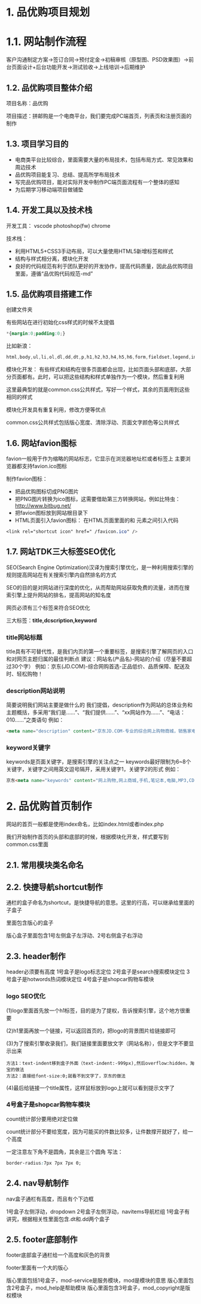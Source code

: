 # 1. 品优购项目规划
# 1.1. 网站制作流程
客户沟通制定方案->签订合同->预付定金->初稿审核（原型图、PSD效果图）->前台页面设计+后台功能开发->测试验收->上线培训->后期维护


## 1.2. 品优购项目整体介绍
项目名称：品优购

项目描述：拼邮购是一个电商平台，我们要完成PC端首页，列表页和注册页面的制作


## 1.3. 项目学习目的
- 电商类平台比较综合，里面需要大量的布局技术，包括布局方式、常见效果和周边技术
- 品优购项目能复习、总结、提高所学布局技术
- 写完品优购项目，能对实际开发中制作PC端页面流程有一个整体的感知
- 为后期学习移动端项目做铺垫


## 1.4. 开发工具以及技术栈
开发工具：
vscode photoshop(fw) chrome

技术栈：
- 利用HTML5+CSS3手动布局，可以大量使用HTML5新增标签和样式
- 结构与样式相分离，模块化开发
- 良好的代码规范有利于团队更好的开发协作，提高代码质量，因此品优购项目里面，遵循“品优购代码规范-md”


## 1.5. 品优购项目搭建工作
创建文件夹

有些网站在进行初始化css样式的时候不太提倡
```css
*{margin:0;padding:0;}
```
比如新浪：
```css
html,body,ul,li,ol,dl,dd,dt,p,h1,h2,h3,h4,h5,h6,form,fieldset,legend,img{margin:0;padding:0;}
```
模块化开发：
有些样式和结构在很多页面都会出现，比如页面头部和底部，大部分页面都有。此时，可以把这些结构和样式单独作为一个模块，然后重复利用

这里最典型的就是common.css公共样式，写好一个样式，其余的页面用到这些相同的样式

模块化开发具有重复利用，修改方便等优点

common.css公共样式包括版心宽度、清除浮动、页面文字颜色等公共样式


## 1.6. 网站favion图标
favion一般用于作为缩略的网站标志，它显示在浏览器地址栏或者标签上
主要浏览器都支持favion.ico图标

制作favion图标：
- 把品优购图标切成PNG图片
- 把PNG图片转换为ico图标，这需要借助第三方转换网站，例如比特虫：http://www.bitbug.net/
- 把favion图标放到网站根目录下
- HTML页面引入favion图标：
在HTML页面里面的<head>和 </head>元素之间引入代码
```css
<link rel="shortcut icon" href=" /favicon.ico" />
```

## 1.7. 网站TDK三大标签SEO优化
SEO(Search Engine Optimization)汉译为搜索引擎优化，是一种利用搜索引擎的规则提高网站在有关搜索引擎内自然排名的方式

SEO的目的是对网站进行深度的优化，从而帮助网站获取免费的流量，进而在搜索引擎上提升网站的排名，提高网站的知名度

网页必须有三个标签来符合SEO优化

三大标签：**title,dcscription,keyword**

### title网站标题
title具有不可替代性，是我们内页的第一个重要标签，是搜索引擎了解网页的入口和对网页主题归属的最佳判断点
建议：网站名(产品名)-网站的介绍（尽量不要超过30个字）
例如：京东(JD.COM)-综合网购首选-正品低价、品质保障、配送及时、轻松购物！

### description网站说明
简要说明我们网站主要是做什么的
我们提倡，description作为网站的总体业务和主题概括，多采用“我们是……”、“我们提供……”、“xx网站作为……”、“电话：010……”之类语句
例如：
```html
<meta name="description" content="京东JD.COM-专业的综合网上购物商城，销售家电、数码通讯、电脑、家居百货、服装服饰、母婴、图书、食品等数万个品牌优质商品。便捷、诚信的服务，为您提供愉悦的网上购物体验！"/>
```
### keyword关键字
keywords是页面关键字，是搜索引擎的关注点之一
keywords最好限制为6~8个关键字，关键字之间用英文逗号隔开，采用关键字1，关键字2的形式
例如：
```html
京东<meta name="keywords" content="网上购物,网上商城,手机,笔记本,电脑,MP3,CD,VCD,DV,相机,数码,配件,手表,存储卡,京东"/>
```


# 2. 品优购首页制作
网站的首页一般都是使用index命名，比如index.html或者index.php

我们开始制作首页的头部和底部的时候，根据模块化开发，样式要写到common.css里面

## 2.1. 常用模块类名命名


## 2.2. 快捷导航shortcut制作
通栏的盒子命名为shortcut，是快捷导航的意思。这里的行高，可以继承给里面的子盒子

里面包含版心的盒子

版心盒子里面包含1号左侧盒子左浮动、2号右侧盒子右浮动


## 2.3. header制作


header必须要有高度
1号盒子是logo标志定位
2号盒子是search搜索模块定位
3号盒子是hotwords热词模块定位
4号盒子是shopcar购物车模块

### logo SEO优化
(1)logo里面首先放一个h1标签，目的是为了提权，告诉搜索引擎，这个地方很重要

(2)h1里面再放一个链接，可以返回首页的，把logo的背景图片给链接即可

(3)为了搜索引擎收录我们，我们链接里面要放文字（网站名称），但是文字不要显示出来

    方法1：text-indent移到盒子外面（text-indent:-999px),然后overflow:hidden，淘宝的做法
    方法2：直接给font-size:0;就看不到文字了，京东的做法

(4)最后给链接一个title属性，这样鼠标放到logo上就可以看到提示文字了

### 4号盒子是shopcar购物车模块
count统计部分要用绝对定位做

count统计部分不要给宽度，因为可能买的件数比较多，让件数撑开就好了，给一个高度

一定注意左下角不是圆角，其余是三个圆角 
写法：
```css
border-radius:7px 7px 7px 0;
```

## 2.4. nav导航制作


nav盒子通栏有高度，而且有个下边框

1号盒子左侧浮动，dropdown
2号盒子左侧浮动，navitems导航栏组
1号盒子有讲究，根据相关性里面包含.dt和.dd两个盒子


## 2.5. footer底部制作
footer底部盒子通栏给一个高度和灰色的背景

footer里面有一个大的版心

版心里面包括1号盒子，mod-service是服务模块，mod是模块的意思
版心里面包含2号盒子，mod_help是帮助模块
版心里面包含3号盒子，mod_copyright是版权模块







